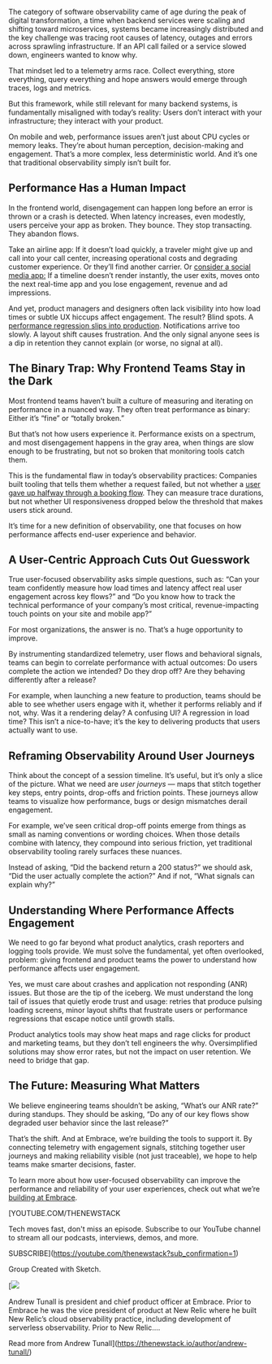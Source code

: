 The category of software observability came of age during the peak of digital transformation, a time when backend services were scaling and shifting toward microservices, systems became increasingly distributed and the key challenge was tracing root causes of latency, outages and errors across sprawling infrastructure. If an API call failed or a service slowed down, engineers wanted to know why.

That mindset led to a telemetry arms race. Collect everything, store everything, query everything and hope answers would emerge through traces, logs and metrics.

But this framework, while still relevant for many backend systems, is fundamentally misaligned with today’s reality: Users don’t interact with your infrastructure; they interact with your product.

On mobile and web, performance issues aren’t just about CPU cycles or memory leaks. They’re about human perception, decision-making and engagement. That’s a more complex, less deterministic world. And it’s one that traditional observability simply isn’t built for.

## Performance Has a Human Impact

In the frontend world, disengagement can happen long before an error is thrown or a crash is detected. When latency increases, even modestly, users perceive your app as broken. They bounce. They stop transacting. They abandon flows.

Take an airline app: If it doesn’t load quickly, a traveler might give up and call into your call center, increasing operational costs and degrading customer experience. Or they’ll find another carrier. Or [consider a social media app:](https://thenewstack.io/hard-truths-to-consider-when-designing-slos-for-mobile-apps/) If a timeline doesn’t render instantly, the user exits, moves onto the next real-time app and you lose engagement, revenue and ad impressions.

And yet, product managers and designers often lack visibility into how load times or subtle UX hiccups affect engagement. The result? Blind spots. A [performance regression slips into production](https://thenewstack.io/when-performance-is-product-bridging-the-gap/). Notifications arrive too slowly. A layout shift causes frustration. And the only signal anyone sees is a dip in retention they cannot explain (or worse, no signal at all).

## The Binary Trap: Why Frontend Teams Stay in the Dark

Most frontend teams haven’t built a culture of measuring and iterating on performance in a nuanced way. They often treat performance as binary: Either it’s “fine” or “totally broken.”

But that’s not how users experience it. Performance exists on a spectrum, and most disengagement happens in the gray area, when things are slow enough to be frustrating, but not so broken that monitoring tools catch them.

This is the fundamental flaw in today’s observability practices: Companies built tooling that tells them whether a request failed, but not whether a [user gave up halfway through a booking flow](https://thenewstack.io/5-user-flows-to-trace-in-your-mobile-app/). They can measure trace durations, but not whether UI responsiveness dropped below the threshold that makes users stick around.

It’s time for a new definition of observability, one that focuses on how performance affects end-user experience and behavior.

## A User-Centric Approach Cuts Out Guesswork

True user-focused observability asks simple questions, such as: “Can your team confidently measure how load times and latency affect real user engagement across key flows?” and “Do you know how to track the technical performance of your company’s most critical, revenue-impacting touch points on your site and mobile app?”

For most organizations, the answer is no. That’s a huge opportunity to improve.

By instrumenting standardized telemetry, user flows and behavioral signals, teams can begin to correlate performance with actual outcomes: Do users complete the action we intended? Do they drop off? Are they behaving differently after a release?

For example, when launching a new feature to production, teams should be able to see whether users engage with it, whether it performs reliably and if not, why. Was it a rendering delay? A confusing UI? A regression in load time? This isn’t a nice-to-have; it’s the key to delivering products that users actually want to use.

## Reframing Observability Around User Journeys

Think about the concept of a session timeline. It’s useful, but it’s only a slice of the picture. What we need are *user journeys* — maps that stitch together key steps, entry points, drop-offs and friction points. These journeys allow teams to visualize how performance, bugs or design mismatches derail engagement.

For example, we’ve seen critical drop-off points emerge from things as small as naming conventions or wording choices. When those details combine with latency, they compound into serious friction, yet traditional observability tooling rarely surfaces these nuances.

Instead of asking, “Did the backend return a 200 status?” we should ask, “Did the user actually complete the action?” And if not, “What signals can explain why?”

## Understanding Where Performance Affects Engagement

We need to go far beyond what product analytics, crash reporters and logging tools provide. We must solve the fundamental, yet often overlooked, problem: giving frontend and product teams the power to understand how performance affects user engagement.

Yes, we must care about crashes and application not responding (ANR) issues. But those are the tip of the iceberg. We must understand the long tail of issues that quietly erode trust and usage: retries that produce pulsing loading screens, minor layout shifts that frustrate users or performance regressions that escape notice until growth stalls.

Product analytics tools may show heat maps and rage clicks for product and marketing teams, but they don’t tell engineers the why. Oversimplified solutions may show error rates, but not the impact on user retention. We need to bridge that gap.

## The Future: Measuring What Matters

We believe engineering teams shouldn’t be asking, “What’s our ANR rate?” during standups. They should be asking, “Do any of our key flows show degraded user behavior since the last release?”

That’s the shift. And at Embrace, we’re building the tools to support it. By connecting telemetry with engagement signals, stitching together user journeys and making reliability visible (not just traceable), we hope to help teams make smarter decisions, faster.

To learn more about how user-focused observability can improve the performance and reliability of your user experiences, check out what we’re [building at Embrace](https://embrace.io/?utm_source=the-new-stack&utm_medium=paid&utm_campaign=observability-stuck-in-the-past).

[YOUTUBE.COM/THENEWSTACK

Tech moves fast, don't miss an episode. Subscribe to our YouTube
channel to stream all our podcasts, interviews, demos, and more.

SUBSCRIBE](https://youtube.com/thenewstack?sub_confirmation=1)

Group
Created with Sketch.

[![](https://cdn.thenewstack.io/media/2025/10/49931773-cropped-5a6e2185-andrew-tunall.jpeg)

Andrew Tunall is president and chief product officer at Embrace. Prior to Embrace he was the vice president of product at New Relic where he built New Relic’s cloud observability practice, including development of serverless observability. Prior to New Relic....

Read more from Andrew Tunall](https://thenewstack.io/author/andrew-tunall/)